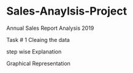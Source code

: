 # Sales-Anaylsis-Project
 
Annual Sales Report Analysis 2019


Task # 1  Cleaing the data

step wise Explanation

Graphical Representation



